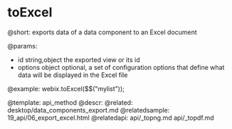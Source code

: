 toExcel
=============

@short:
	exports data of a data component to an Excel document

@params:

- id			string,object			the exported view or its id
- options		object					optional, a set of configuration options that define what data will be displayed in the Excel file

@example:
webix.toExcel($$("mylist"));


@template:	api_method
@descr:
@related:
	desktop/data_components_export.md
@relatedsample:
	19_api/06_export_excel.html
@relatedapi:
	api/_topng.md
    api/_topdf.md
